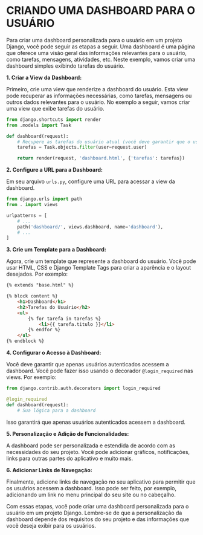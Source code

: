 # CRIANDO UMA DASHBOARD PARA O USUÁRIO
Para criar uma dashboard personalizada para o usuário em um projeto Django, você pode seguir as etapas a seguir. Uma dashboard é uma página que oferece uma visão geral das informações relevantes para o usuário, como tarefas, mensagens, atividades, etc. Neste exemplo, vamos criar uma dashboard simples exibindo tarefas do usuário.

**1. Criar a View da Dashboard:**

Primeiro, crie uma view que renderize a dashboard do usuário. Esta view pode recuperar as informações necessárias, como tarefas, mensagens ou outros dados relevantes para o usuário. No exemplo a seguir, vamos criar uma view que exibe tarefas do usuário.

```python
from django.shortcuts import render
from .models import Task

def dashboard(request):
    # Recupere as tarefas do usuário atual (você deve garantir que o usuário esteja autenticado)
    tarefas = Task.objects.filter(user=request.user)

    return render(request, 'dashboard.html', {'tarefas': tarefas})
```

**2. Configure a URL para a Dashboard:**

Em seu arquivo `urls.py`, configure uma URL para acessar a view da dashboard.

```python
from django.urls import path
from . import views

urlpatterns = [
    # ...
    path('dashboard/', views.dashboard, name='dashboard'),
    # ...
]
```

**3. Crie um Template para a Dashboard:**

Agora, crie um template que represente a dashboard do usuário. Você pode usar HTML, CSS e Django Template Tags para criar a aparência e o layout desejados. Por exemplo:

```html
{% extends "base.html" %}

{% block content %}
    <h1>Dashboard</h1>
    <h2>Tarefas do Usuário</h2>
    <ul>
        {% for tarefa in tarefas %}
            <li>{{ tarefa.titulo }}</li>
        {% endfor %}
    </ul>
{% endblock %}
```

**4. Configurar o Acesso à Dashboard:**

Você deve garantir que apenas usuários autenticados acessem a dashboard. Você pode fazer isso usando o decorador `@login_required` nas views. Por exemplo:

```python
from django.contrib.auth.decorators import login_required

@login_required
def dashboard(request):
    # Sua lógica para a dashboard
```

Isso garantirá que apenas usuários autenticados acessem a dashboard.

**5. Personalização e Adição de Funcionalidades:**

A dashboard pode ser personalizada e estendida de acordo com as necessidades do seu projeto. Você pode adicionar gráficos, notificações, links para outras partes do aplicativo e muito mais.

**6. Adicionar Links de Navegação:**

Finalmente, adicione links de navegação no seu aplicativo para permitir que os usuários acessem a dashboard. Isso pode ser feito, por exemplo, adicionando um link no menu principal do seu site ou no cabeçalho.

Com essas etapas, você pode criar uma dashboard personalizada para o usuário em um projeto Django. Lembre-se de que a personalização da dashboard depende dos requisitos do seu projeto e das informações que você deseja exibir para os usuários.